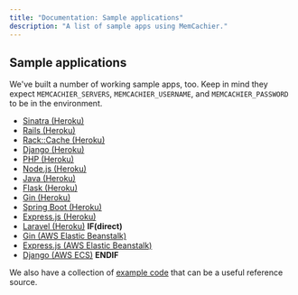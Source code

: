 ```yaml
---
title: "Documentation: Sample applications"
description: "A list of sample apps using MemCachier."
---
```


## Sample applications

We've built a number of working sample apps, too. Keep in mind they expect
`MEMCACHIER_SERVERS`, `MEMCACHIER_USERNAME`, and `MEMCACHIER_PASSWORD` to be
in the environment.

* [Sinatra (Heroku)](https://github.com/memcachier/examples-sinatra)
* [Rails (Heroku)](https://github.com/memcachier/examples-rails)
* [Rack::Cache (Heroku)](https://github.com/memcachier/examples-rack-cache)
* [Django (Heroku)](https://github.com/memcachier/examples-django)
* [PHP (Heroku)](https://github.com/memcachier/examples-php)
* [Node.js (Heroku)](https://github.com/memcachier/examples-node)
* [Java (Heroku)](https://github.com/memcachier/examples-java)
* [Flask (Heroku)](https://github.com/memcachier/examples-flask)
* [Gin (Heroku)](https://github.com/memcachier/examples-gin)
* [Spring Boot (Heroku)](https://github.com/memcachier/examples-spring-boot)
* [Express.js (Heroku)](https://github.com/memcachier/examples-expressjs)
* [Laravel (Heroku)](https://github.com/memcachier/examples-laravel-heroku)
**IF(direct)**
* [Gin (AWS Elastic Beanstalk)](https://github.com/memcachier/examples-gin/tree/elastic-beanstalk)
* [Express.js (AWS Elastic Beanstalk)](https://github.com/memcachier/expressjs-elastic-beanstalk-tutorial)
* [Django (AWS ECS)](https://github.com/memcachier/django-docker-ecs-tutorial)
**ENDIF**

We also have a collection of [example
code](https://github.com/memcachier/example-code) that can be a useful
reference source.
